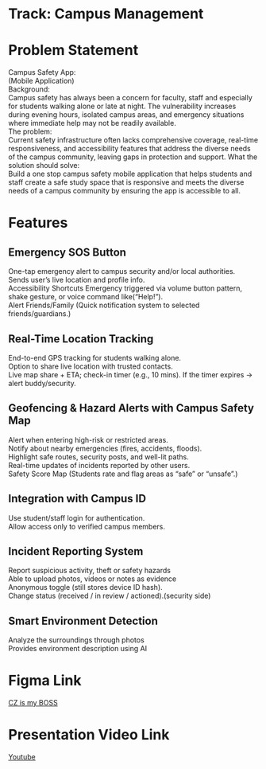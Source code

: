 # Track: Campus Management

# Problem Statement
Campus Safety App:  
(Mobile Application)  
Background:  
Campus safety has always been a concern for faculty, staff and especially for students walking alone or late at night. The vulnerability increases during evening hours, isolated campus areas, and emergency situations where immediate help may not be readily available.   
The problem:  
Current safety infrastructure often lacks comprehensive coverage, real-time responsiveness, and accessibility features that address the diverse needs of the campus community, leaving gaps in protection and support.
What the solution should solve:  
Build a one stop campus safety mobile application that helps students and staff create a safe study space that is responsive and meets the diverse needs of a campus community by ensuring the app is accessible to all.

# Features
## Emergency SOS Button
One-tap emergency alert to campus security and/or local authorities.  
Sends user’s live location and profile info.  
Accessibility Shortcuts Emergency triggered via volume button pattern, shake gesture, or voice command like(“Help!”).  
Alert Friends/Family (Quick notification system to selected friends/guardians.)  

## Real-Time Location Tracking
End-to-end GPS tracking for students walking alone.  
Option to share live location with trusted contacts.  
Live map share + ETA; check-in timer (e.g., 10 mins). If the timer expires → alert buddy/security.  

## Geofencing & Hazard Alerts with Campus Safety Map
Alert when entering high-risk or restricted areas.  
Notify about nearby emergencies (fires, accidents, floods).  
Highlight safe routes, security posts, and well-lit paths.  
Real-time updates of incidents reported by other users.  
Safety Score Map (Students rate and flag areas as “safe” or “unsafe”.)  

## Integration with Campus ID
Use student/staff login for authentication.  
Allow access only to verified campus members. 

## Incident Reporting System
Report suspicious activity, theft or safety hazards  
Able to upload photos, videos or notes as evidence  
Anonymous toggle (still stores device ID hash).  
Change status (received / in review / actioned).(security side)  

## Smart Environment Detection
Analyze the surroundings through photos   
Provides environment description using AI  

# Figma Link
[CZ is my BOSS](https://www.figma.com/design/qcAo5tFmCIpaTvQnv4YAFy/CodeNection?node-id=0-1&t=774Y8ArAgJNOKngH-1)

# Presentation Video Link
[Youtube](https://youtu.be/LIcT0zRRjb0)
